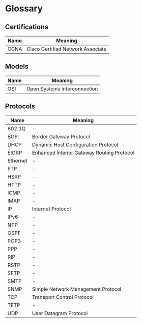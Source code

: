 # Glossary

## Certifications

Name | Meaning
-----|----------------------------------
CCNA | Cisco Certified Network Associate

## Models

Name | Meaning
-----|-----------------------------
OSI  | Open Systems Interconnection

## Protocols

Name     | Meaning
---------|-------------------------------------------
802.1Q   | -
BGP      | Border Gateway Protocol
DHCP     | Dynamic Host Configuration Protocol
EIGRP    | Enhanced Interior Gateway Routing Protocol
Ethernet | -
FTP      | -
HSRP     | -
HTTP     | -
ICMP     | -
IMAP     | -
IP       | Internet Protocol
IPv6     | -
NTP      | -
OSPF     | -
POP3     | -
PPP      | -
RIP      | -
RSTP     | -
SFTP     | -
SMTP     | -
SNMP     | Simple Network Management Protocol
TCP      | Transport Control Protocol
TFTP     | -
UDP      | User Datagram Protocol

